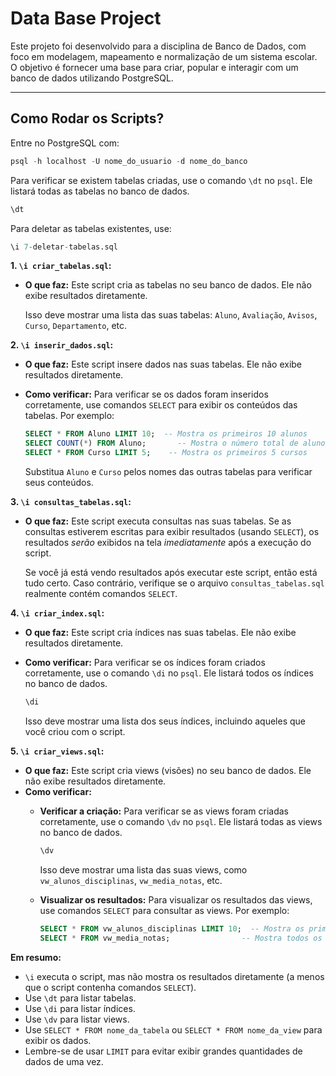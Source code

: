 # Data Base Project

Este projeto foi desenvolvido para a disciplina de Banco de Dados, com foco em modelagem, mapeamento e normalização de um sistema escolar. O objetivo é fornecer uma base para criar, popular e interagir com um banco de dados utilizando PostgreSQL.

---

## Como Rodar os Scripts?

Entre no PostgreSQL com:

```sql
psql -h localhost -U nome_do_usuario -d nome_do_banco
```
Para verificar se existem tabelas criadas, use o comando `\dt` no `psql`. Ele listará todas as tabelas no banco de dados.

```sql
\dt
```

Para deletar as tabelas existentes, use:
```sql
\i 7-deletar-tabelas.sql
```

**1. `\i criar_tabelas.sql`:**

*   **O que faz:** Este script cria as tabelas no seu banco de dados. Ele não exibe resultados diretamente.

    Isso deve mostrar uma lista das suas tabelas: `Aluno`, `Avaliação`, `Avisos`, `Curso`, `Departamento`, etc.

**2. `\i inserir_dados.sql`:**

*   **O que faz:** Este script insere dados nas suas tabelas. Ele não exibe resultados diretamente.
*   **Como verificar:** Para verificar se os dados foram inseridos corretamente, use comandos `SELECT` para exibir os conteúdos das tabelas. Por exemplo:

    ```sql
    SELECT * FROM Aluno LIMIT 10;  -- Mostra os primeiros 10 alunos
    SELECT COUNT(*) FROM Aluno;       -- Mostra o número total de alunos
    SELECT * FROM Curso LIMIT 5;    -- Mostra os primeiros 5 cursos
    ```

    Substitua `Aluno` e `Curso` pelos nomes das outras tabelas para verificar seus conteúdos.

**3. `\i consultas_tabelas.sql`:**

*   **O que faz:** Este script executa consultas nas suas tabelas. Se as consultas estiverem escritas para exibir resultados (usando `SELECT`), os resultados *serão* exibidos na tela *imediatamente* após a execução do script.

    Se você já está vendo resultados após executar este script, então está tudo certo. Caso contrário, verifique se o arquivo `consultas_tabelas.sql` realmente contém comandos `SELECT`.

**4. `\i criar_index.sql`:**

*   **O que faz:** Este script cria índices nas suas tabelas. Ele não exibe resultados diretamente.
*   **Como verificar:** Para verificar se os índices foram criados corretamente, use o comando `\di` no `psql`. Ele listará todos os índices no banco de dados.

    ```sql
    \di
    ```

    Isso deve mostrar uma lista dos seus índices, incluindo aqueles que você criou com o script.

**5. `\i criar_views.sql`:**

*   **O que faz:** Este script cria views (visões) no seu banco de dados. Ele não exibe resultados diretamente.
*   **Como verificar:**
    *   **Verificar a criação:** Para verificar se as views foram criadas corretamente, use o comando `\dv` no `psql`. Ele listará todas as views no banco de dados.

        ```sql
        \dv
        ```

        Isso deve mostrar uma lista das suas views, como `vw_alunos_disciplinas`, `vw_media_notas`, etc.
    *   **Visualizar os resultados:** Para visualizar os resultados das views, use comandos `SELECT` para consultar as views. Por exemplo:

        ```sql
        SELECT * FROM vw_alunos_disciplinas LIMIT 10;  -- Mostra os primeiros 10 resultados da view
        SELECT * FROM vw_media_notas;                -- Mostra todos os resultados da view
        ```

**Em resumo:**

*   `\i` executa o script, mas não mostra os resultados diretamente (a menos que o script contenha comandos `SELECT`).
*   Use `\dt` para listar tabelas.
*   Use `\di` para listar índices.
*   Use `\dv` para listar views.
*   Use `SELECT * FROM nome_da_tabela` ou `SELECT * FROM nome_da_view` para exibir os dados.
*   Lembre-se de usar `LIMIT` para evitar exibir grandes quantidades de dados de uma vez.
